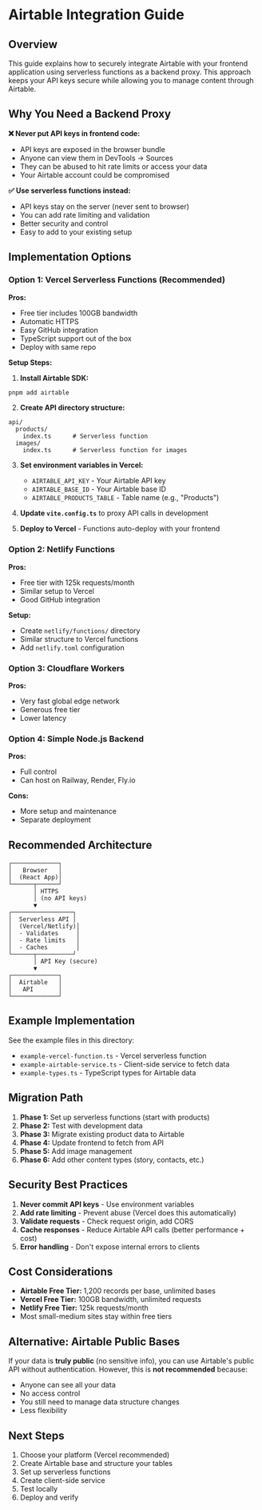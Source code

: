 # Airtable Integration Guide

## Overview

This guide explains how to securely integrate Airtable with your frontend application using serverless functions as a backend proxy. This approach keeps your API keys secure while allowing you to manage content through Airtable.

## Why You Need a Backend Proxy

**❌ Never put API keys in frontend code:**
- API keys are exposed in the browser bundle
- Anyone can view them in DevTools → Sources
- They can be abused to hit rate limits or access your data
- Your Airtable account could be compromised

**✅ Use serverless functions instead:**
- API keys stay on the server (never sent to browser)
- You can add rate limiting and validation
- Better security and control
- Easy to add to your existing setup

## Implementation Options

### Option 1: Vercel Serverless Functions (Recommended)

**Pros:**
- Free tier includes 100GB bandwidth
- Automatic HTTPS
- Easy GitHub integration
- TypeScript support out of the box
- Deploy with same repo

**Setup Steps:**

1. **Install Airtable SDK:**
```bash
pnpm add airtable
```

2. **Create API directory structure:**
```
api/
  products/
    index.ts      # Serverless function
  images/
    index.ts      # Serverless function for images
```

3. **Set environment variables in Vercel:**
   - `AIRTABLE_API_KEY` - Your Airtable API key
   - `AIRTABLE_BASE_ID` - Your Airtable base ID
   - `AIRTABLE_PRODUCTS_TABLE` - Table name (e.g., "Products")

4. **Update `vite.config.ts`** to proxy API calls in development

5. **Deploy to Vercel** - Functions auto-deploy with your frontend

### Option 2: Netlify Functions

**Pros:**
- Free tier with 125k requests/month
- Similar setup to Vercel
- Good GitHub integration

**Setup:**
- Create `netlify/functions/` directory
- Similar structure to Vercel functions
- Add `netlify.toml` configuration

### Option 3: Cloudflare Workers

**Pros:**
- Very fast global edge network
- Generous free tier
- Lower latency

### Option 4: Simple Node.js Backend

**Pros:**
- Full control
- Can host on Railway, Render, Fly.io

**Cons:**
- More setup and maintenance
- Separate deployment

## Recommended Architecture

```
┌─────────────┐
│   Browser   │
│  (React App)│
└──────┬──────┘
       │ HTTPS
       │ (no API keys)
       ▼
┌─────────────────┐
│  Serverless API │
│  (Vercel/Netlify)│
│  - Validates     │
│  - Rate limits   │
│  - Caches        │
└──────┬──────────┘
       │ API Key (secure)
       ▼
┌─────────────┐
│  Airtable   │
│   API       │
└─────────────┘
```

## Example Implementation

See the example files in this directory:
- `example-vercel-function.ts` - Vercel serverless function
- `example-airtable-service.ts` - Client-side service to fetch data
- `example-types.ts` - TypeScript types for Airtable data

## Migration Path

1. **Phase 1:** Set up serverless functions (start with products)
2. **Phase 2:** Test with development data
3. **Phase 3:** Migrate existing product data to Airtable
4. **Phase 4:** Update frontend to fetch from API
5. **Phase 5:** Add image management
6. **Phase 6:** Add other content types (story, contacts, etc.)

## Security Best Practices

1. **Never commit API keys** - Use environment variables
2. **Add rate limiting** - Prevent abuse (Vercel does this automatically)
3. **Validate requests** - Check request origin, add CORS
4. **Cache responses** - Reduce Airtable API calls (better performance + cost)
5. **Error handling** - Don't expose internal errors to clients

## Cost Considerations

- **Airtable Free Tier:** 1,200 records per base, unlimited bases
- **Vercel Free Tier:** 100GB bandwidth, unlimited requests
- **Netlify Free Tier:** 125k requests/month
- Most small-medium sites stay within free tiers

## Alternative: Airtable Public Bases

If your data is **truly public** (no sensitive info), you can use Airtable's public API without authentication. However, this is **not recommended** because:
- Anyone can see all your data
- No access control
- You still need to manage data structure changes
- Less flexibility

## Next Steps

1. Choose your platform (Vercel recommended)
2. Create Airtable base and structure your tables
3. Set up serverless functions
4. Create client-side service
5. Test locally
6. Deploy and verify
